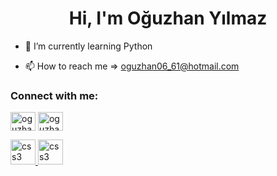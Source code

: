 <h1 align="center">Hi, I'm Oğuzhan Yılmaz</h1>

- 🌱 I’m currently learning Python

- 📫 How to reach me => oguzhan06_61@hotmail.com

<h3 align="left">Connect with me:</h3>
<p align="left">

<a href="https://www.linkedin.com/in/oğuzhan-yılmaz-8024841b8/" target="blank"><img align="center" src="https://raw.githubusercontent.com/rahuldkjain/github-profile-readme-generator/master/src/images/icons/Social/linked-in-alt.svg" alt="oguzhanaknc" height="30" width="40" /></a>
<a href="https://www.instagram.com/rahanwow/" target="blank"><img align="center" src="https://raw.githubusercontent.com/rahuldkjain/github-profile-readme-generator/master/src/images/icons/Social/instagram.svg" alt="oguzhanaknc_" height="30" width="40" /></a>

  
  <a href="https://www.python.org" target="_blank" rel="noreferrer"> <img src="https://upload.wikimedia.org/wikipedia/commons/c/c3/Python-logo-notext.svg" alt="css3" width="40" height="40"/><a href="https://www.w3schools.com/python/numpy/default.asp" target="_blank" rel="noreferrer"> <img src="https://user-images.githubusercontent.com/67586773/105040771-43887300-5a88-11eb-9f01-bee100b9ef22.png" alt="css3" width="40" height="40"/>
